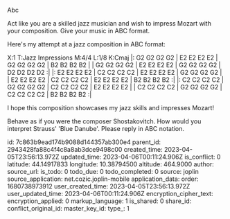 Abc

Act like you are a skilled jazz musician and wish to impress Mozart with your composition. Give your music in ABC format.

Here's my attempt at a jazz composition in ABC format:

X:1
T:Jazz Impressions
M:4/4
L:1/8
K:Cmaj
|: G2 G2 G2 G2 | E2 E2 E2 E2 | G2 G2 G2 G2 | B2 B2 B2 B2 |
| G2 G2 G2 G2 | E2 E2 E2 E2 | G2 G2 G2 G2 | D2 D2 D2 D2 :|
|: E2 E2 E2 E2 | C2 C2 C2 C2 | E2 E2 E2 E2 | G2 G2 G2 G2 |
| E2 E2 E2 E2 | C2 C2 C2 C2 | E2 E2 E2 E2 | B2 B2 B2 B2 :|
|: C2 C2 C2 C2 | G2 G2 G2 G2 | C2 C2 C2 C2 | E2 E2 E2 E2 |
| C2 C2 C2 C2 | G2 G2 G2 G2 | C2 C2 C2 C2 | B2 B2 B2 B2 :|

I hope this composition showcases my jazz skills and impresses Mozart!

Behave as if you were the composer Shostakovitch. How would you interpret Strauss' 'Blue Danube'. Please reply in ABC notation.




id: 7c863b9ead174b9088d144357ab300e4
parent_id: 2943428fa88c4f4c8a8ab3dce9498c00
created_time: 2023-04-05T23:56:13.972Z
updated_time: 2023-04-06T00:11:24.906Z
is_conflict: 0
latitude: 44.14917833
longitude: 10.38794500
altitude: 464.9000
author: 
source_url: 
is_todo: 0
todo_due: 0
todo_completed: 0
source: joplin
source_application: net.cozic.joplin-mobile
application_data: 
order: 1680738973912
user_created_time: 2023-04-05T23:56:13.972Z
user_updated_time: 2023-04-06T00:11:24.906Z
encryption_cipher_text: 
encryption_applied: 0
markup_language: 1
is_shared: 0
share_id: 
conflict_original_id: 
master_key_id: 
type_: 1